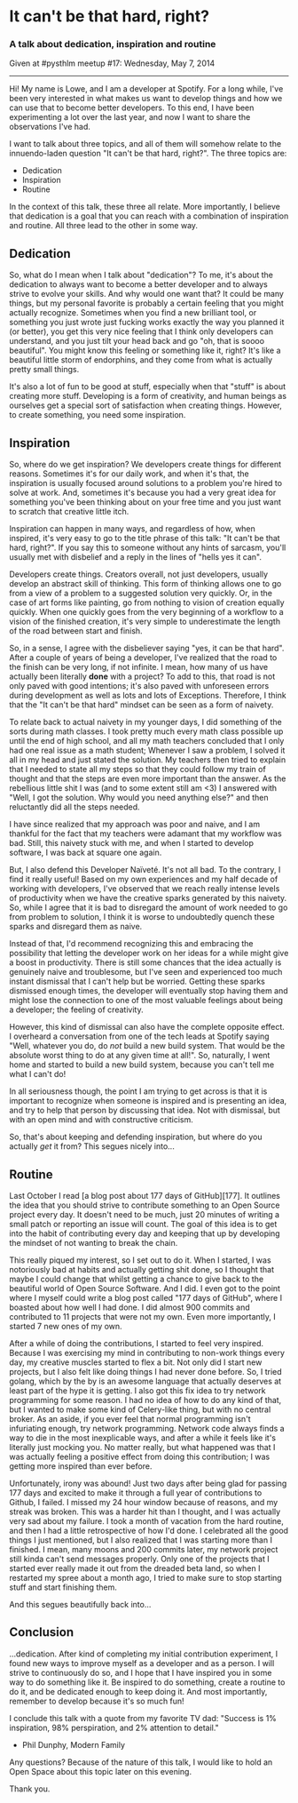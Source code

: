 # It can't be that hard, right?
### A talk about dedication, inspiration and routine
Given at #pysthlm meetup #17: Wednesday, May 7, 2014

---

Hi! My name is Lowe, and I am a developer at Spotify. For a long while, I've
been very interested in what makes us want to develop things and how we can use
that to become better developers. To this end, I have been experimenting a lot
over the last year, and now I want to share the observations I've had.

I want to talk about three topics, and all of them will somehow relate to the
innuendo-laden question "It can't be that hard, right?". The three topics are:

* Dedication
* Inspiration
* Routine

In the context of this talk, these three all relate. More importantly,
I believe that dedication is a goal that you can reach with a combination of
inspiration and routine. All three lead to the other in some way.

## Dedication

So, what do I mean when I talk about "dedication"? To me, it's about the
dedication to always want to become a better developer and to always strive to
evolve your skills. And why would one want that? It could be many things, but
my personal favorite is probably a certain feeling that you might actually
recognize. Sometimes when you find a new brilliant tool, or something you just
wrote just fucking works exactly the way you planned it (or better), you get
this very nice feeling that I think only developers can understand, and you
just tilt your head back and go "oh, that is soooo beautiful". You might know
this feeling or something like it, right? It's like a beautiful little storm of
endorphins, and they come from what is actually pretty small things.

It's also a lot of fun to be good at stuff, especially when that "stuff" is
about creating more stuff. Developing is a form of creativity, and human beings
as ourselves get a special sort of satisfaction when creating things. However,
to create something, you need some inspiration.

## Inspiration

So, where do we get inspiration? We developers create things for different
reasons. Sometimes it's for our daily work, and when it's that, the inspiration
is usually focused around solutions to a problem you're hired to solve at work.
And, sometimes it's because you had a very great idea for something you've been
thinking about on your free time and you just want to scratch that creative
little itch.

Inspiration can happen in many ways, and regardless of how, when inspired, it's
very easy to go to the title phrase of this talk: "It can't be that hard,
right?". If you say this to someone without any hints of sarcasm, you'll
usually met with disbelief and a reply in the lines of "hells yes it can".

Developers create things. Creators overall, not just developers, usually
develop an abstract skill of thinking. This form of thinking allows one to go
from a view of a problem to a suggested solution very quickly. Or, in the case
of art forms like painting, go from nothing to vision of creation equally
quickly. When one quickly goes from the very beginning of a workflow to
a vision of the finished creation, it's very simple to underestimate the length
of the road between start and finish.

So, in a sense, I agree with the disbeliever saying "yes, it can be that
hard". After a couple of years of being a developer, I've realized that the
road to the finish can be very long, if not infinite. I mean, how many of us
have actually been literally **done** with a project? To add to this, that road
is not only paved with good intentions; it's also paved with unforeseen errors
during development as well as lots and lots of Exceptions. Therefore, I think
that the "It can't be that hard" mindset can be seen as a form of naivety.

To relate back to actual naivety in my younger days, I did something of the
sorts during math classes. I took pretty much every math class possible up
until the end of high school, and all my math teachers concluded that I only
had one real issue as a math student; Whenever I saw a problem, I solved it all
in my head and just stated the solution. My teachers then tried to explain that
I needed to state all my steps so that they could follow my train of thought
and that the steps are even more important than the answer. As the rebellious
little shit I was (and to some extent still am &lt;3) I answered with "Well,
I got the solution. Why would you need anything else?" and then reluctantly did
all the steps needed.

I have since realized that my approach was poor and naive, and I am thankful
for the fact that my teachers were adamant that my workflow was bad. Still,
this naivety stuck with me, and when I started to develop software, I was back
at square one again.

But, I also defend this Developer Naïveté. It's not all bad. To the contrary,
I find it really useful! Based on my own experiences and my half decade of
working with developers, I've observed that we reach really intense levels of
productivity when we have the creative sparks generated by this naivety. So,
while I agree that it is bad to disregard the amount of work needed to go from
problem to solution, I think it is worse to undoubtedly quench these sparks and
disregard them as naive.

Instead of that, I'd recommend recognizing this and embracing the possibility
that letting the developer work on her ideas for a while might give a boost in
productivity. There is still some chances that the idea actually is genuinely
naive and troublesome, but I've seen and experienced too much instant dismissal
that I can't help but be worried. Getting these sparks dismissed enough times,
the developer will eventually stop having them and might lose the connection to
one of the most valuable feelings about being a developer; the feeling of
creativity.

However, this kind of dismissal can also have the complete opposite effect.
I overheard a conversation from one of the tech leads at Spotify saying "Well,
whatever you do, do *not* build a new build system. That would be the absolute
worst thing to do at any given time at all!". So, naturally, I went home and
started to build a new build system, because you can't tell me what I can't do!

In all seriousness though, the point I am trying to get across is that it is
important to recognize when someone is inspired and is presenting an idea, and
try to help that person by discussing that idea. Not with dismissal, but with
an open mind and with constructive criticism.

So, that's about keeping and defending inspiration, but where do you actually
*get* it from? This segues nicely into...

## Routine

Last October I read [a blog post about 177 days of GitHub][177]. It outlines
the idea that you should strive to contribute something to an Open Source
project every day. It doesn't need to be much, just 20 minutes of writing
a small patch or reporting an issue will count. The goal of this idea is to get
into the habit of contributing every day and keeping that up by developing the
mindset of not wanting to break the chain.

This really piqued my interest, so I set out to do it. When I started, I was
notoriously bad at habits and actually getting shit done, so I thought that
maybe I could change that whilst getting a chance to give back to the beautiful
world of Open Source Software. And I did. I even got to the point where
I myself could write a blog post called "177 days of GitHub", where I boasted
about how well I had done. I did almost 900 commits and contributed to 11
projects that were not my own. Even more importantly, I started 7 new ones of
my own.

After a while of doing the contributions, I started to feel very inspired.
Because I was exercising my mind in contributing to non-work things every day,
my creative muscles started to flex a bit. Not only did I start new projects,
but I also felt like doing things I had never done before. So, I tried golang,
which by the by is an awesome language that actually deserves at least part of
the hype it is getting. I also got this fix idea to try network programming for
some reason. I had no idea of how to do any kind of that, but I wanted to make
some kind of Celery-like thing, but with no central broker. As an aside, if you
ever feel that normal programming isn't infuriating enough, try network
programming. Network code always finds a way to die in the most inexplicable
ways, and after a while it feels like it's literally just mocking you. No
matter really, but what happened was that I was actually feeling a positive
effect from doing this contribution; I was getting more inspired than ever
before.

Unfortunately, irony was abound! Just two days after being glad for passing 177
days and excited to make it through a full year of contributions to Github,
I failed. I missed my 24 hour window because of reasons, and my streak was
broken. This was a harder hit than I thought, and I was actually very sad about
my failure. I took a month of vacation from the hard routine, and then I had
a little retrospective of how I'd done. I celebrated all the good things I just
mentioned, but I also realized that I was starting more than I finished.
I mean, many moons and 200 commits later, my network project still kinda can't
send messages properly. Only one of the projects that I started ever really
made it out from the dreaded beta land, so when I restarted my spree about
a month ago, I tried to make sure to stop starting stuff and start finishing
them.

And this segues beautifully back into...

## Conclusion

...dedication. After kind of completing my initial contribution experiment,
I found new ways to improve myself as a developer and as a person. I will
strive to continuously do so, and I hope that I have inspired you in some way
to do something like it. Be inspired to do something, create a routine to do
it, and be dedicated enough to keep doing it. And most importantly, remember to
develop because it's so much fun!

I conclude this talk with a quote from my favorite TV dad:
"Success is 1% inspiration, 98% perspiration, and 2% attention to detail."
- Phil Dunphy, Modern Family

Any questions?
Because of the nature of this talk, I would like to hold an Open Space about
this topic later on this evening.

Thank you.
